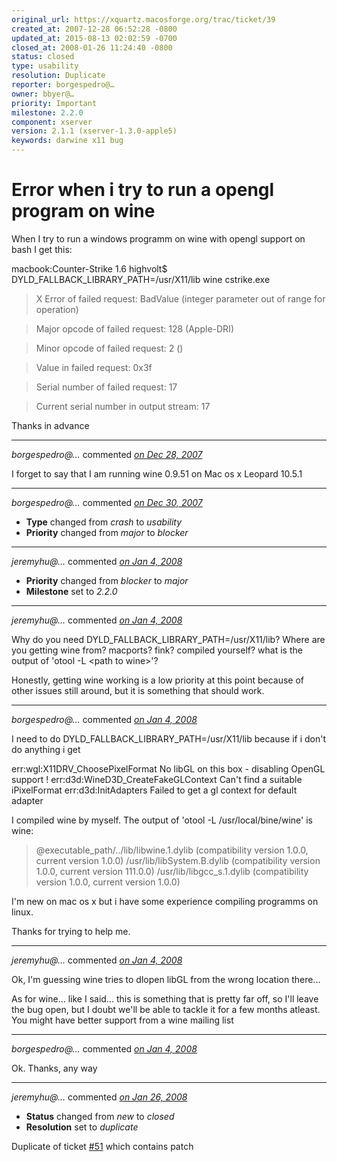 ```yaml
---
original_url: https://xquartz.macosforge.org/trac/ticket/39
created_at: 2007-12-28 06:52:28 -0800
updated_at: 2015-08-13 02:02:59 -0700
closed_at: 2008-01-26 11:24:40 -0800
status: closed
type: usability
resolution: Duplicate
reporter: borgespedro@…
owner: bbyer@…
priority: Important
milestone: 2.2.0
component: xserver
version: 2.1.1 (xserver-1.3.0-apple5)
keywords: darwine x11 bug
---
```


Error when i try to run a opengl program on wine
================================================


When I try to run a windows programm on wine with opengl support on bash I get this:

macbook:Counter-Strike 1.6 highvolt$ DYLD\_FALLBACK\_LIBRARY\_PATH=/usr/X11/lib wine cstrike.exe

> X Error of failed request: BadValue (integer parameter out of range for operation)

> Major opcode of failed request: 128 (Apple-DRI)

> Minor opcode of failed request: 2 ()

> Value in failed request: 0x3f

> Serial number of failed request: 17

> Current serial number in output stream: 17

Thanks in advance



---

*borgespedro@…* commented *[on Dec 28, 2007](https://xquartz.macosforge.org/trac/ticket/39#comment:1 "December 28, 2007 at 6:57 AM PST")*

I forget to say that I am running wine 0.9.51 on Mac os x Leopard 10.5.1



---

*borgespedro@…* commented *[on Dec 30, 2007](https://xquartz.macosforge.org/trac/ticket/39#comment:2 "December 30, 2007 at 4:37 PM PST")*

-   **Type** changed from *crash* to *usability*
-   **Priority** changed from *major* to *blocker*



---

*jeremyhu@…* commented *[on Jan 4, 2008](https://xquartz.macosforge.org/trac/ticket/39#comment:3 "January 4, 2008 at 10:29 AM PST")*

-   **Priority** changed from *blocker* to *major*
-   **Milestone** set to *2.2.0*



---

*jeremyhu@…* commented *[on Jan 4, 2008](https://xquartz.macosforge.org/trac/ticket/39#comment:4 "January 4, 2008 at 10:32 AM PST")*

Why do you need DYLD\_FALLBACK\_LIBRARY\_PATH=/usr/X11/lib? Where are you getting wine from? macports? fink? compiled yourself? what is the output of 'otool -L &lt;path to wine&gt;'?

Honestly, getting wine working is a low priority at this point because of other issues still around, but it is something that should work.



---

*borgespedro@…* commented *[on Jan 4, 2008](https://xquartz.macosforge.org/trac/ticket/39#comment:5 "January 4, 2008 at 11:14 AM PST")*

I need to do DYLD\_FALLBACK\_LIBRARY\_PATH=/usr/X11/lib because if i don't do anything i get

err:wgl:X11DRV\_ChoosePixelFormat No libGL on this box - disabling OpenGL support !
err:d3d:WineD3D\_CreateFakeGLContext Can't find a suitable iPixelFormat
err:d3d:InitAdapters Failed to get a gl context for default adapter

I compiled wine by myself.
The output of 'otool -L /usr/local/bine/wine' is
wine:

> @executable\_path/../lib/libwine.1.dylib (compatibility version 1.0.0, current version 1.0.0)
> /usr/lib/libSystem.B.dylib (compatibility version 1.0.0, current version 111.0.0)
> /usr/lib/libgcc\_s.1.dylib (compatibility version 1.0.0, current version 1.0.0)

I'm new on mac os x but i have some experience compiling programms on linux.

Thanks for trying to help me.



---

*jeremyhu@…* commented *[on Jan 4, 2008](https://xquartz.macosforge.org/trac/ticket/39#comment:6 "January 4, 2008 at 12:47 PM PST")*

Ok, I'm guessing wine tries to dlopen libGL from the wrong location there...

As for wine... like I said... this is something that is pretty far off, so I'll leave the bug open, but I doubt we'll be able to tackle it for a few months atleast. You might have better support from a wine mailing list



---

*borgespedro@…* commented *[on Jan 4, 2008](https://xquartz.macosforge.org/trac/ticket/39#comment:7 "January 4, 2008 at 1:08 PM PST")*

Ok.
Thanks, any way



---

*jeremyhu@…* commented *[on Jan 26, 2008](https://xquartz.macosforge.org/trac/ticket/39#comment:8 "January 26, 2008 at 11:24 AM PST")*

-   **Status** changed from *new* to *closed*
-   **Resolution** set to *duplicate*

Duplicate of ticket [\#⁠51](https://xquartz.macosforge.org/trac/ticket/51) which contains patch



